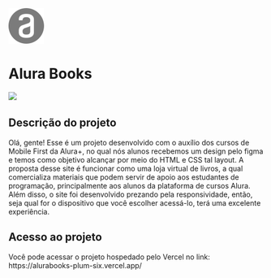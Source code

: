 ![Logo da Alura](https://github.com/malusalles/alurabooks/blob/main/imagens/Alura.svg)
<h1>Alura Books </h1>

<img src="http://img.shields.io/static/v1?label=STATUS%20DO%20PROJETO&message=FINALIZADO&color=GREEN&style=for-the-badge">

<h2>Descrição do projeto</h2>
Olá, gente! Esse é um projeto desenvolvido com o auxílio dos cursos de Mobile First da Alura+, no qual nós alunos recebemos um design pelo figma e temos como objetivo alcançar por meio do HTML e CSS tal layout.
A proposta desse site é funcionar como uma loja virtual de livros, a qual comercializa materiais que podem servir de apoio aos estudantes de programação, principalmente aos alunos da plataforma de cursos Alura. Além disso, o site foi desenvolvido prezando pela responsividade, então, seja qual for o dispositivo que você escolher acessá-lo, terá uma excelente experiência.

<h2>Acesso ao projeto</h2>
Você pode acessar o projeto hospedado pelo Vercel no link: https://alurabooks-plum-six.vercel.app/

